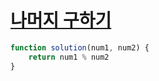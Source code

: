 # [나머지 구하기](https://school.programmers.co.kr/learn/courses/30/lessons/120810)

```js
function solution(num1, num2) {
    return num1 % num2
}
```